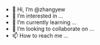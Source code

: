 - 👋 Hi, I’m @zhangyew
- 👀 I’m interested in ...
- 🌱 I’m currently learning ...
- 💞️ I’m looking to collaborate on ...
- 📫 How to reach me ...

<!---
zhangyew/zhangyew is a ✨ special ✨ repository because its `README.md` (this file) appears on your GitHub profile.
You can click the Preview link to take a look at your changes.
--->
